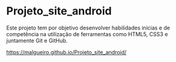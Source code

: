 # Projeto_site_android

Este projeto tem por objetivo desenvolver habilidades inicias e de competência na utilização de ferramentas como HTML5, CSS3 e juntamente Git e GitHub.

https://malgueiro.github.io/Projeto_site_android/
